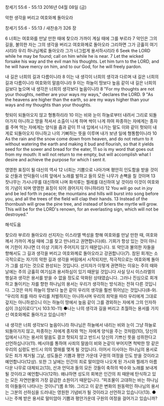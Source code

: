 창세기 55:6 - 55:13 
2016년 04월 08일 (금)

악한 생각을 버리고 여호와께 돌아오라



창세기 55:6 - 55:13 / 새찬송가 326 장


6 너희는 여호와를 만날 만한 때에 찾으라 가까이 계실 때에 그를 부르라 7 악인은 그의 길을, 불의한 자는 그의 생각을 버리고 여호와께로 돌아오라 그리하면 그가 긍휼히 여기시리라 우리 하나님께로 돌아오라 그가 너그럽게 용서하시리라
6 Seek the LORD while he may be found; call on him while he is near. 7 Let the wicked forsake his way and the evil man his thoughts. Let him turn to the LORD, and he will have mercy on him, and to our God, for he will freely pardon. 

내 길은 너희의 길과 다름이니라
8 이는 내 생각이 너희의 생각과 다르며 내 길은 너희의 길과 다름이니라 여호와의 말씀이니라 9 이는 하늘이 땅보다 높음 같이 내 길은 너희의 길보다 높으며 내 생각은 너희의 생각보다 높음이니라
8 "For my thoughts are not your thoughts, neither are your ways my ways," declares the LORD. 9 "As the heavens are higher than the earth, so are my ways higher than your ways and my thoughts than your thoughts. 

헛되이 되돌아오지 않고 형통하리라
10 이는 비와 눈이 하늘로부터 내려서 그리로 되돌아가지 아니하고 땅을 적셔서 소출이 나게 하며 싹이 나게 하여 파종하는 자에게는 종자를 주며 먹는 자에게는 양식을 줌과 같이 11 내 입에서 나가는 말도 이와 같이 헛되이 내게로 되돌아오지 아니하고 나의 기뻐하는 뜻을 이루며 내가 보낸 일에 형통함이니라
10 As the rain and the snow come down from heaven, and do not return to it without watering the earth and making it bud and flourish, so that it yields seed for the sower and bread for the eater, 11 so is my word that goes out from my mouth: It will not return to me empty, but will accomplish what I desire and achieve the purpose for which I sent it. 

영영한 표징이 될 대신의 역사
12 너희는 기쁨으로 나아가며 평안히 인도함을 받을 것이요 산들과 언덕들이 너희 앞에서 노래를 발하고 들의 모든 나무가 손뼉을 칠 것이며 13 잣나무는 가시나무를 대신하여 나며 화석류는 찔레를 대신하여 날 것이라 이것이 여호와의 기념이 되며 영영한 표징이 되어 끊어지지 아니하리라
12 You will go out in joy and be led forth in peace; the mountains and hills will burst into song before you, and all the trees of the field will clap their hands. 13 Instead of the thornbush will grow the pine tree, and instead of briers the myrtle will grow. This will be for the LORD's renown, for an everlasting sign, which will not be destroyed."

해석도움





찾으라 부르라 돌아오라
선지자는 이스라엘 백성을 향해 여호와를 만날 만한 때, 여호와께서 가까이 계실 때에 그를 찾고 만나라고 권면합니다(6). 기회가 항상 있는 것이 아니며 기한이 지나면 더 이상 기회가 주어지지 않기 때문입니다. 또 악인과 불의한 자들을 향해서도 그 길과 생각을 버리고 여호와께로 돌아오라고 강권합니다(7). 참된 회개는 소극적으로는 자기의 악한 길과 생각을 버림에서 시작되지만, 적극적으로는 여호와께 돌아가 그를 섬기는 것으로 완성되는 것입니다. 선지자가 이렇게 권면하는 이유는 주의 때와 날에는 주의 긍휼히 여기심과 용서하심이 있기 때문일 것입니다 사실 당시 이스라엘의 행실과 생각은 용서를 받을 수 없을 정도로 악화된 상태였습니다. 그러나 진심으로 회개하고 돌이키는 자를 향한 하나님의 용서는 우리가 생각하는 방식과는 전혀 다른 것입니다. 그것은 마치 하늘이 땅보다 높은 같이 우리의 생각을 훨씬 뛰어넘는 것입니다(8-9). “우리의 죄를 따라 우리를 처벌하지는 아니하시며 우리의 죄악을 따라 우리에게 그대로 갚지는 아니하셨으니 이는 하늘이 땅에서 높음 같이 그를 경외하는 자에게 그의 인자하심이 크심이로다“(시 103:10-11)
●나는 나의 생각과 길을 버리고 초월하는 용서를 가지신 여호와께로 돌아가고 있습니까? 

내 생각은 너희 생각보다 높음이니라
하나님은 하늘에서 내리는 비와 눈이 그냥 하늘로 되돌아가지 않고, 파종하는 자에게 종자와 먹는 자에게 양식을 주는 것처럼(10), 당신의 입에서 나가는 용서의 말씀도 결코 헛되지 않고 반드시 당신의 기쁘신 뜻을 성취한다고 선언하십니다(11). 메시야를 통하여 사죄의 말씀이 비와 논같이 부어지면 척박한 땅 같은 우리의 심령도 반드시 의의 열매를 맺게 될 것입니다. 이어서 이사야는 하나님의 용서로 모든 죄가 제거될 그날, 성도들은 기쁨과 평안 가운데 구원의 여정을 인도 받을 것이라고 예언합니다(12상). 또한 그 날에는 인간의 죄로 말미암아 나오게 된 가시와 찔레가 아름다운 나무로 대체되고(13), 산과 언덕과 들의 모든 것들이 축하의 박수와 노래를 보내게 될 것이라고 예언합니다(12하). 왜냐하면 성도의 회복은 인간의 죄 때문에 탄식하고 있는 모든 자연만물의 가장 갈급한 소원이기 때문입니다.  “피조물이 고대하는 바는 하나님의 아들들이 나타나는 것이니”(롬 8:19). 그리고 이 같은 변화의 원동력인 하나님의 용서는 그분의 선하심을 드러내는 영원한 기념비가 될 것이라고 선언하고 있습니다(13). 
●나는 주께 받은 용서로 말미암아 기쁨과 평안가운데 구원의 여정을 걸어가고 있습니까?